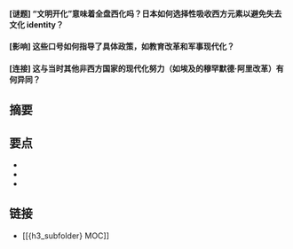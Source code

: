#### [谜题] “文明开化”意味着全盘西化吗？日本如何选择性吸收西方元素以避免失去文化 identity？


#### [影响] 这些口号如何指导了具体政策，如教育改革和军事现代化？


#### [连接] 这与当时其他非西方国家的现代化努力（如埃及的穆罕默德·阿里改革）有何异同？


## 摘要


## 要点

- 
- 
- 

## 链接

- [[{h3_subfolder} MOC]]
